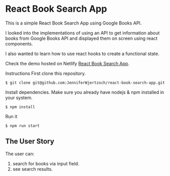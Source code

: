 # React Book Search App

This is a simple React Book Search App using Google Books API.

I looked into the implementations of using an API to get information about books from Google Books API and displayed them on screen using react components.

I also wanted to learn how to use react hooks to create a functional state.

Check the demo hosted on Netlify [React Book Search App](https://brave-visvesvaraya-9ae86f.netlify.app).

Instructions
First clone this repository.

`$ git clone git@github.com:JenniferWjertzoch/react-book-search-app.git`

Install dependencies. Make sure you already have nodejs & npm installed in your system.

`$ npm install`

Run it

`$ npm run start`

## The User Story

The user can:

1. search for books via input field.
2. see search results.

